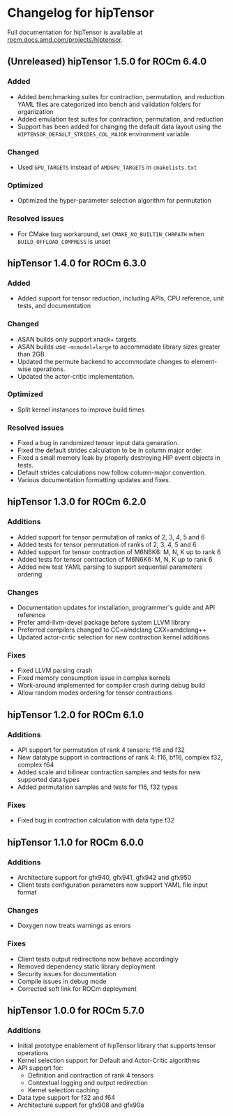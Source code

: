 # Changelog for hipTensor

Full documentation for hipTensor is available at [rocm.docs.amd.com/projects/hiptensor](https://rocm.docs.amd.com/projects/hipTensor/en/latest/index.html).

## (Unreleased) hipTensor 1.5.0 for ROCm 6.4.0

### Added

* Added benchmarking suites for contraction, permutation, and reduction. YAML files are categorized into bench and validation folders for organization
* Added emulation test suites for contraction, permutation, and reduction
* Support has been added for changing the default data layout using the `HIPTENSOR_DEFAULT_STRIDES_COL_MAJOR` environment variable

### Changed

* Used `GPU_TARGETS` instead of `AMDGPU_TARGETS` in `cmakelists.txt`

### Optimized

* Optimized the hyper-parameter selection algorithm for permutation

### Resolved issues

* For CMake bug workaround, set `CMAKE_NO_BUILTIN_CHRPATH` when `BUILD_OFFLOAD_COMPRESS` is unset

## hipTensor 1.4.0 for ROCm 6.3.0

### Added

* Added support for tensor reduction, including APIs, CPU reference, unit tests, and documentation

### Changed

* ASAN builds only support xnack+ targets.
* ASAN builds use `-mcmodel=large` to accommodate library sizes greater than 2GB.
* Updated the permute backend to accommodate changes to element-wise operations.
* Updated the actor-critic implementation.

### Optimized

* Split kernel instances to improve build times

### Resolved issues

* Fixed a bug in randomized tensor input data generation.
* Fixed the default strides calculation to be in column major order.
* Fixed a small memory leak by properly destroying HIP event objects in tests.
* Default strides calculations now follow column-major convention.
* Various documentation formatting updates and fixes.

## hipTensor 1.3.0 for ROCm 6.2.0

### Additions

* Added support for tensor permutation of ranks of 2, 3, 4, 5 and 6
* Added tests for tensor permutation of ranks of 2, 3, 4, 5 and 6
* Added support for tensor contraction of M6N6K6: M, N, K up to rank 6
* Added tests for tensor contraction of M6N6K6: M, N, K up to rank 6
* Added new test YAML parsing to support sequential parameters ordering

### Changes

* Documentation updates for installation, programmer's guide and API reference
* Prefer amd-llvm-devel package before system LLVM library
* Preferred compilers changed to CC=amdclang CXX=amdclang++
* Updated actor-critic selection for new contraction kernel additions

### Fixes

* Fixed LLVM parsing crash
* Fixed memory consumption issue in complex kernels
* Work-around implemented for compiler crash during debug build
* Allow random modes ordering for tensor contractions

## hipTensor 1.2.0 for ROCm 6.1.0

### Additions

* API support for permutation of rank 4 tensors: f16 and f32
* New datatype support in contractions of rank 4: f16, bf16, complex f32, complex f64
* Added scale and bilinear contraction samples and tests for new supported data types
* Added permutation samples and tests for f16, f32 types

### Fixes

* Fixed bug in contraction calculation with data type f32

## hipTensor 1.1.0 for ROCm 6.0.0

### Additions

* Architecture support for gfx940, gfx941, gfx942 and gfx950
* Client tests configuration parameters now support YAML file input format

### Changes

* Doxygen now treats warnings as errors

### Fixes

* Client tests output redirections now behave accordingly
* Removed dependency static library deployment
* Security issues for documentation
* Compile issues in debug mode
* Corrected soft link for ROCm deployment

## hipTensor 1.0.0 for ROCm 5.7.0

### Additions

* Initial prototype enablement of hipTensor library that supports tensor operations
* Kernel selection support for Default and Actor-Critic algorithms
* API support for:
  * Definition and contraction of rank 4 tensors
  * Contextual logging and output redirection
  * Kernel selection caching
* Data type support for f32 and f64
* Architecture support for gfx908 and gfx90a
